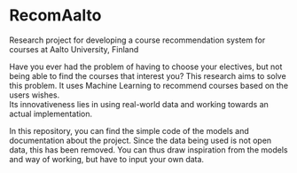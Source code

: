 # RecomAalto
Research project for developing a course recommendation system for courses at Aalto University, Finland

Have you ever had the problem of having to choose your electives, but not being able to find the courses that interest you?
This research aims to solve this problem. It uses Machine Learning to recommend courses based on the users wishes.   
Its innovativeness lies in using real-world data and working towards an actual implementation. 

In this repository, you can find the simple code of the models and documentation about the project.
Since the data being used is not open data, this has been removed. You can thus draw inspiration from the models and way of working, but have to input your own data. 
